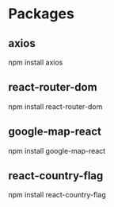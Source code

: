 # Packages

## axios

npm install axios

## react-router-dom

npm install react-router-dom

## google-map-react

npm install google-map-react

## react-country-flag

npm install react-country-flag
